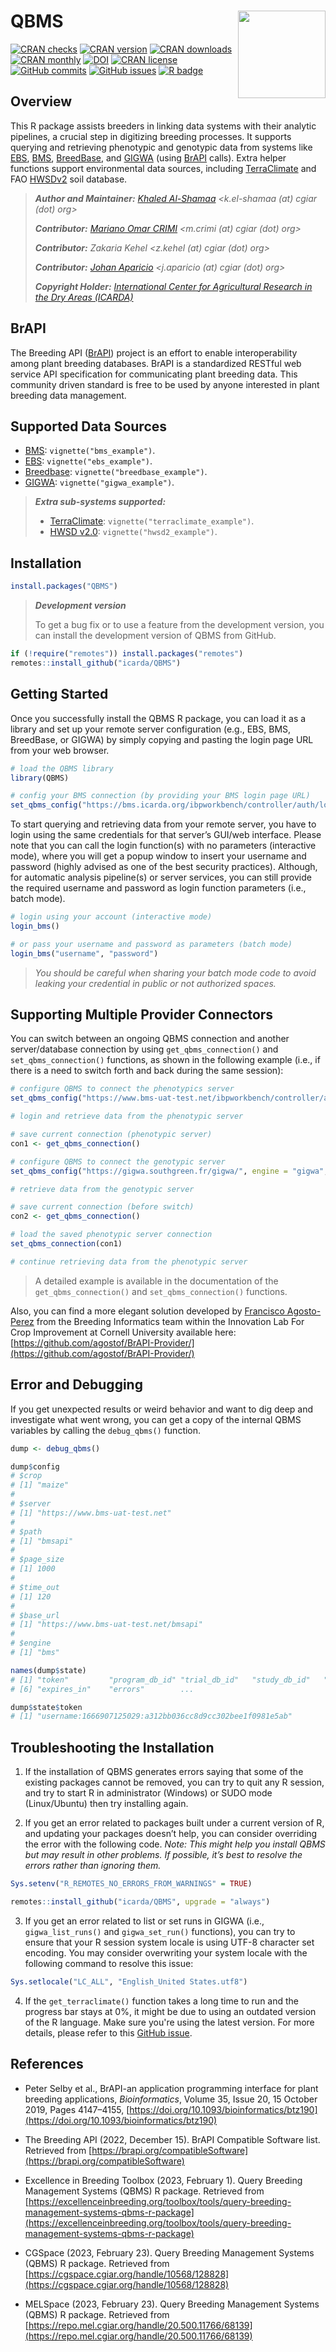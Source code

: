 # QBMS <img src='man/figures/logo.png' align="right" height="140" />
<!-- badges: start -->
[![CRAN checks](https://badges.cranchecks.info/summary/QBMS.svg)](https://cran.r-project.org/web/checks/check_results_QBMS.html)
[![CRAN version](https://www.r-pkg.org/badges/version/QBMS)](https://cran.r-project.org/package=QBMS)
[![CRAN downloads](https://cranlogs.r-pkg.org/badges/grand-total/QBMS)](https://cran.r-project.org/package=QBMS)
[![CRAN monthly](https://cranlogs.r-pkg.org/badges/QBMS)](https://cran.r-project.org/package=QBMS)
[![DOI](https://zenodo.org/badge/DOI/10.5281/zenodo.13784769.svg)](https://doi.org/10.5281/zenodo.13784769)
[![CRAN license](https://img.shields.io/github/license/icarda-git/QBMS)](https://www.gnu.org/licenses/gpl-3.0.en.html)
[![GitHub commits](https://img.shields.io/github/last-commit/icarda-git/QBMS)](https://github.com/icarda-git/QBMS/commits/master)
[![GitHub issues](https://img.shields.io/github/issues-raw/icarda-git/QBMS)](https://github.com/icarda-git/QBMS/issues)
[![R badge](https://img.shields.io/badge/Build%20with-♥%20and%20R-blue)](https://www.r-project.org/)
<!-- badges: end -->

## Overview
This R package assists breeders in linking data systems with their analytic pipelines, a crucial step in digitizing breeding processes. It supports querying and retrieving phenotypic and genotypic data from systems like [EBS](https://ebs.excellenceinbreeding.org/), [BMS](https://bmspro.io/), [BreedBase](https://breedbase.org), and [GIGWA](https://github.com/SouthGreenPlatform/Gigwa2) (using [BrAPI](https://brapi.org/) calls). Extra helper functions support environmental data sources, including [TerraClimate](https://www.climatologylab.org/terraclimate.html) and FAO [HWSDv2](https://gaez.fao.org/pages/hwsd) soil database.

>___Author and Maintainer:__ [Khaled Al-Shamaa](https://github.com/khaled-alshamaa) <k.el-shamaa (at) cgiar (dot) org>_
>
>___Contributor:__ [Mariano Omar CRIMI](https://github.com/mcrimi) <m.crimi (at) cgiar (dot) org>_
>
>___Contributor:__ Zakaria Kehel <z.kehel (at) cgiar (dot) org>_
>
>___Contributor:__ [Johan Aparicio](https://github.com/apariciojohan) <j.aparicio (at) cgiar (dot) org>_
>
>___Copyright Holder:__ [International Center for Agricultural Research in the Dry Areas (ICARDA)](https://www.icarda.org/)_

## BrAPI
The Breeding API ([BrAPI](https://brapi.org/)) project is an effort to enable interoperability among plant breeding databases. BrAPI is a standardized RESTful web service API specification for communicating plant breeding data. This community driven standard is free to be used by anyone interested in plant breeding data management.

## Supported Data Sources

* [BMS](https://bmspro.io/): `vignette("bms_example")`.
* [EBS](https://ebs.excellenceinbreeding.org/): `vignette("ebs_example")`.
* [Breedbase](https://breedbase.org/): `vignette("breedbase_example")`.
* [GIGWA](https://github.com/SouthGreenPlatform/Gigwa2): `vignette("gigwa_example")`.

> ___Extra sub-systems supported:___
> 
> * [TerraClimate](https://www.climatologylab.org/terraclimate.html): `vignette("terraclimate_example")`.
> * [HWSD v2.0](https://gaez.fao.org/pages/hwsd): `vignette("hwsd2_example")`.

## Installation
```r
install.packages("QBMS")
```

> ___Development version___
>
> To get a bug fix or to use a feature from the development version, you can install the development version of QBMS from GitHub.

```r
if (!require("remotes")) install.packages("remotes")
remotes::install_github("icarda/QBMS")
```

## Getting Started
Once you successfully install the QBMS R package, you can load it as a library and set up your remote server configuration (e.g., EBS, BMS, BreedBase, or GIGWA) by simply copying and pasting the login page URL from your web browser.

```r
# load the QBMS library
library(QBMS)

# config your BMS connection (by providing your BMS login page URL)
set_qbms_config("https://bms.icarda.org/ibpworkbench/controller/auth/login")
```

To start querying and retrieving data from your remote server, you have to login using the same credentials for that server’s GUI/web interface. Please note that you can call the login function(s) with no parameters (interactive mode), where you will get a popup window to insert your username and password (highly advised as one of the best security practices). Although, for automatic analysis pipeline(s) or server services, you can still provide the required username and password as login function parameters (i.e., batch mode).

```r
# login using your account (interactive mode)
login_bms()

# or pass your username and password as parameters (batch mode)
login_bms("username", "password")
```

> _You should be careful when sharing your batch mode code to avoid leaking your credential in public or not authorized spaces._

## Supporting Multiple Provider Connectors
You can switch between an ongoing QBMS connection and another server/database connection by using `get_qbms_connection()` and `set_qbms_connection()` functions, as shown in the following example (i.e., if there is a need to switch forth and back during the same session):

```r
# configure QBMS to connect the phenotypics server
set_qbms_config("https://www.bms-uat-test.net/ibpworkbench/controller/auth/login")

# login and retrieve data from the phenotypic server

# save current connection (phenotypic server)
con1 <- get_qbms_connection()

# configure QBMS to connect the genotypic server
set_qbms_config("https://gigwa.southgreen.fr/gigwa/", engine = "gigwa", no_auth = TRUE)

# retrieve data from the genotypic server

# save current connection (before switch)
con2 <- get_qbms_connection()

# load the saved phenotypic server connection
set_qbms_connection(con1)

# continue retrieving data from the phenotypic server
```

> A detailed example is available in the documentation of the `get_qbms_connection()` and `set_qbms_connection()` functions.

Also, you can find a more elegant solution developed by [Francisco Agosto-Perez](https://ilci.cornell.edu/our-team/francisco-agosto-perez/) from the Breeding Informatics team within the Innovation Lab For Crop Improvement at Cornell University available here: 
[https://github.com/agostof/BrAPI-Provider/](https://github.com/agostof/BrAPI-Provider/)

## Error and Debugging
If you get unexpected results or weird behavior and want to dig deep and investigate what went wrong, you can get a copy of the internal QBMS variables by calling the `debug_qbms()` function.

```r
dump <- debug_qbms()

dump$config
# $crop
# [1] "maize"
# 
# $server
# [1] "https://www.bms-uat-test.net"
# 
# $path
# [1] "bmsapi"
# 
# $page_size
# [1] 1000
# 
# $time_out
# [1] 120
# 
# $base_url
# [1] "https://www.bms-uat-test.net/bmsapi"
# 
# $engine
# [1] "bms"

names(dump$state)
# [1] "token"         "program_db_id" "trial_db_id"   "study_db_id"   "user"         
# [6] "expires_in"    "errors"        ...

dump$state$token
# [1] "username:1666907125029:a312bb036cc8d9cc302bee1f0981e5ab"
```

## Troubleshooting the Installation
1. If the installation of QBMS generates errors saying that some of the existing packages cannot be removed, you can try to quit any R session, and try to start R in administrator (Windows) or SUDO mode (Linux/Ubuntu) then try installing again.

2. If you get an error related to packages built under a current version of R, and updating your packages doesn’t help, you can consider overriding the error with the following code. _Note: This might help you install QBMS but may result in other problems. If possible, it’s best to resolve the errors rather than ignoring them._

```r
Sys.setenv("R_REMOTES_NO_ERRORS_FROM_WARNINGS" = TRUE)

remotes::install_github("icarda/QBMS", upgrade = "always")
```

3. If you get an error related to list or set runs in GIGWA (i.e., `gigwa_list_runs()` and `gigwa_set_run()` functions), you can try to ensure that your R session system locale is using UTF-8 character set encoding. You may consider overwriting your system locale with the following command to resolve this issue:

```r
Sys.setlocale("LC_ALL", "English_United States.utf8")
```

4. If the `get_terraclimate()` function takes a long time to run and the progress bar stays at 0%, it might be due to using an outdated version of the R language. Make sure you're using the latest version. For more details, please refer to this [GitHub issue](https://github.com/mjwoods/RNetCDF/issues/140).

## References
* Peter Selby et al., BrAPI-an application programming interface for plant breeding applications, _Bioinformatics_, Volume 35, Issue 20, 15 October 2019, Pages 4147–4155, [https://doi.org/10.1093/bioinformatics/btz190](https://doi.org/10.1093/bioinformatics/btz190)

* The Breeding API (2022, December 15). BrAPI Compatible Software list. Retrieved from [https://brapi.org/compatibleSoftware](https://brapi.org/compatibleSoftware)

* Excellence in Breeding Toolbox (2023, February 1). Query Breeding Management Systems (QBMS) R package. Retrieved from [https://excellenceinbreeding.org/toolbox/tools/query-breeding-management-systems-qbms-r-package](https://excellenceinbreeding.org/toolbox/tools/query-breeding-management-systems-qbms-r-package)

* CGSpace (2023, February 23). Query Breeding Management Systems (QBMS) R package. Retrieved from [https://cgspace.cgiar.org/handle/10568/128828](https://cgspace.cgiar.org/handle/10568/128828)

* MELSpace (2023, February 23). Query Breeding Management Systems (QBMS) R package. Retrieved from [https://repo.mel.cgiar.org/handle/20.500.11766/68139](https://repo.mel.cgiar.org/handle/20.500.11766/68139)
